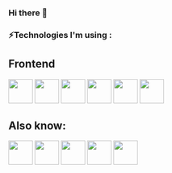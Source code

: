 ### Hi there 👋

### ⚡Technologies I'm using :

## Frontend
<img src="https://github.com/StachuDev/StachuDev/assets/126360195/5d08d9b8-723e-46d1-ae5e-885fb7aa4fe3" width="48">
<img src="https://github.com/StachuDev/StachuDev/assets/126360195/6d033bfd-2745-4b8e-a89a-25580e2acfc1" width="48">
<img src="https://github.com/StachuDev/StachuDev/assets/126360195/d1a1af12-624a-423f-b7ee-13590111580b" width="48">
<img src="https://github.com/StachuDev/StachuDev/assets/126360195/8d4ac84e-ff8c-4d23-936e-b9abb617ab4f" width="48">
<img src="https://github.com/StachuDev/StachuDev/assets/126360195/abcfbb55-2715-4d56-bcdc-8e15b99b082d" width="48">
<img src="https://github.com/StachuDev/StachuDev/assets/126360195/75f3db8b-7d1d-4abb-960a-1a3a059ed270" width="48">

## Also know:
<img src="https://github.com/StachuDev/StachuDev/assets/126360195/586511a7-884b-4d2c-bc83-65be33f94fe8" height="48">
<img src="https://github.com/StachuDev/StachuDev/assets/126360195/1f66c770-54fb-44a6-9f5a-3ed4278e5994" width="48">
<img src="https://github.com/StachuDev/StachuDev/assets/126360195/6ea282d7-1fe7-440b-ae78-3839c92ca7e6" width="48">
<img src="https://github.com/StachuDev/StachuDev/assets/126360195/1722aa3c-7f38-4859-9e11-7be18b4a8017" width="48">
<img src="https://github.com/StachuDev/StachuDev/assets/126360195/d0aca6ab-93d4-44e3-bf82-b740676cd75e" width="48">

